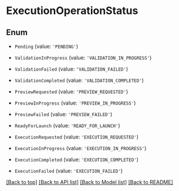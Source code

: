 # ExecutionOperationStatus

## Enum


* `Pending` (value: `'PENDING'`)

* `ValidationInProgress` (value: `'VALIDATION_IN_PROGRESS'`)

* `ValidationFailed` (value: `'VALIDATION_FAILED'`)

* `ValidationCompleted` (value: `'VALIDATION_COMPLETED'`)

* `PreviewRequested` (value: `'PREVIEW_REQUESTED'`)

* `PreviewInProgress` (value: `'PREVIEW_IN_PROGRESS'`)

* `PreviewFailed` (value: `'PREVIEW_FAILED'`)

* `ReadyForLaunch` (value: `'READY_FOR_LAUNCH'`)

* `ExecutionRequested` (value: `'EXECUTION_REQUESTED'`)

* `ExecutionInProgress` (value: `'EXECUTION_IN_PROGRESS'`)

* `ExecutionCompleted` (value: `'EXECUTION_COMPLETED'`)

* `ExecutionFailed` (value: `'EXECUTION_FAILED'`)



[[Back to top]](#) [[Back to API list]](../../README.md#documentation-for-api-endpoints) [[Back to Model list]](../../README.md#documentation-for-models) [[Back to README]](../../README.md)
